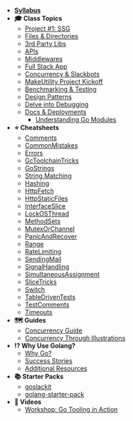 - **[Syllabus](README.md)**
- **🎓 Class Topics**
  - [Project #1: SSG](Lessons/SSGProject.md)
  - [Files & Directories](Lessons/FilesDirectories.md)
  - [3rd Party Libs](Lessons/3rdPartyLibs.md)
  - [APIs](Lessons/Lesson04.md)
  - [Middlewares](Lessons/Lesson05.md)
  - [Full Stack App](Lessons/07-Fullstack.md)
  - [Concurrency & Slackbots](Lessons/Lesson07.md)
  - [MakeUtility Project Kickoff](Project/MakeUtility.md)
  - [Benchmarking & Testing](Lessons/Lesson09.md)
  - [Design Patterns](Lessons/DesignPatterns.md)
  - [Delve into Debugging](Lessons/Lesson10.md)
  - [Docs & Deployments](Lessons/DocsDeploy.md)
      - [Understanding Go Modules](Resources/GoMods.md)
- **⭐️ Cheatsheets**
  - [Comments](Docs/Comments)
  - [CommonMistakes](Docs/CommonMistakes)
  - [Errors](Docs/Errors)
  - [GcToolchainTricks](Docs/GcToolchainTricks)
  - [GoStrings](Docs/GoStrings)
  - [String Matching](http://blog.gopheracademy.com/advent-2014/string-matching/)
  - [Hashing](Docs/Hashing)
  - [HttpFetch](Docs/HttpFetch)
  - [HttpStaticFiles](Docs/HttpStaticFiles)
  - [InterfaceSlice](Docs/InterfaceSlice)
  - [LockOSThread](Docs/LockOSThread)
  - [MethodSets](Docs/MethodSets)
  - [MutexOrChannel](Docs/MutexOrChannel)
  - [PanicAndRecover](Docs/PanicAndRecover)
  - [Range](Docs/Range)
  - [RateLimiting](Docs/RateLimiting)
  - [SendingMail](Docs/SendingMail)
  - [SignalHandling](Docs/SignalHandling)
  - [SimultaneousAssignment](Docs/SimultaneousAssignment)
  - [SliceTricks](Docs/SliceTricks)
  - [Switch](Docs/Switch)
  - [TableDrivenTests](Docs/TableDrivenTests)
  - [TestComments](Docs/TestComments)
  - [Timeouts](Docs/Timeouts)
- **🗺 Guides**
  - [Concurrency Guide](Resources/ConcurrencyGuide)
  - [Concurrency Through Illustrations](Resources/GoConcurrencyVisualized)
- **⁉️ Why Use Golang?**
  - [Why Go?](Docs/WhyGo)
  - [Success Stories](Docs/SuccessStories)
  - [Additional Resources](Docs/Home)
- **📚 Starter Packs**
  - [goslackit](https://github.com/droxey/goslackit)
  - [golang-starter-pack](https://github.com/make-school-labs/golang-starter-pack)
- **📼 Videos**
  - [Workshop: Go Tooling in Action](Resources/GoToolsWorkshop/README.md)
